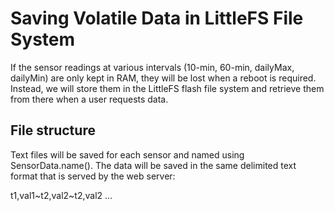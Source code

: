 # Saving Volatile Data in LittleFS File System

If the sensor readings at various intervals (10-min, 60-min, dailyMax, 
dailyMin) are only kept in RAM, they will be lost when a reboot is 
required. Instead, we will store them in the LittleFS flash file system
and retrieve them from there when a user requests data.

## File structure
Text files will be saved for each sensor and named using SensorData.name().
The data will be saved in the same delimited text format that is served
by the web server:

t1,val1\~t2,val2\~t2,val2 ...